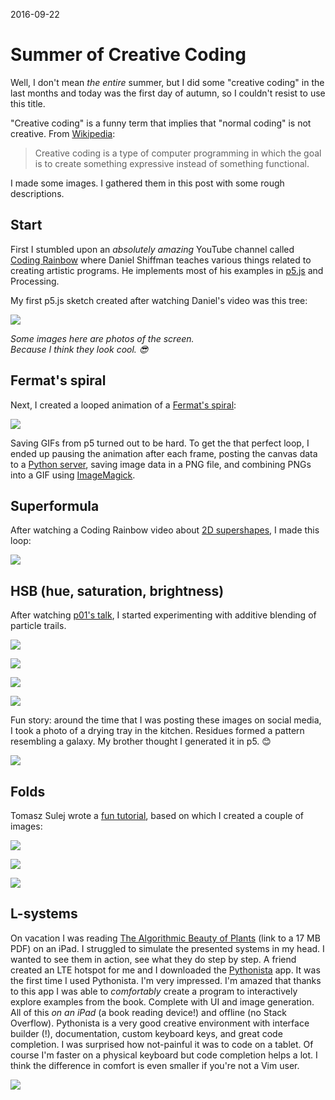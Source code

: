 2016-09-22

Summer of Creative Coding
=========================

Well, I don't mean *the entire* summer, but I did some "creative coding"
in the last months and today was the first day of autumn, so I couldn't
resist to use this title.

"Creative coding" is a funny term that implies that "normal coding" is
not creative.  From [Wikipedia][]:

> Creative coding is a type of computer programming in which the goal is
> to create something expressive instead of something functional.

I made some images. I gathered them in this post with some rough
descriptions.

  [Wikipedia]: https://en.wikipedia.org/wiki/Creative_coding


Start
-----

First I stumbled upon an *absolutely amazing* YouTube channel called
[Coding Rainbow][] where Daniel Shiffman teaches various things related
to creating artistic programs. He implements most of his examples in
[p5.js][] and Processing.

My first p5.js sketch created after watching Daniel's video was this tree:

![](p5-tree.jpg)

*Some images here are photos of the screen.<br/>
Because I think they look cool. 😎*

  [p5.js]: http://p5js.org/
  [Coding Rainbow]: http://codingrainbow.com/



Fermat's spiral
---------------

Next, I created a looped animation of a [Fermat's spiral][]:

![](fermats-spiral.gif)

Saving GIFs from p5 turned out to be hard. To get the that perfect
loop, I ended up pausing the animation after each frame, posting the
canvas data to a [Python server][], saving image data in a PNG file, and
combining PNGs into a GIF using [ImageMagick][].

  [Fermat's spiral]: https://en.wikipedia.org/wiki/Fermat%27s_spiral
  [Python server]: https://github.com/narfdotpl/narf.pl/blob/master/content/assets/summer-of-creative-coding/gif-export/server.py
  [ImageMagick]: https://github.com/narfdotpl/narf.pl/blob/master/content/assets/summer-of-creative-coding/gif-export/make-gif


Superformula
------------

After watching a Coding Rainbow video about [2D supershapes][supershapes],
I&nbsp;made this loop:

![](superformula.gif)

  [supershapes]: https://youtu.be/ksRoh-10lak


HSB (hue, saturation, brightness)
---------------------------------

After watching [p01's talk][p01], I started experimenting with additive
blending of particle trails.

  [p01]: http://www.p01.org/FrontTrends_2016/

![](hsb/comet.jpg)

![](hsb/nebula.jpg)

![](hsb/fire-ball.jpg)

![](hsb/iris.jpg)


Fun story: around the time that I was posting these images on social
media, I took a photo of a drying tray in the kitchen.  Residues formed
a pattern resembling a galaxy.  My brother thought I generated it in p5. 😊

![](hsb/kitchen.jpg)


Folds
-----

Tomasz Sulej wrote a [fun tutorial][folds], based on which I created a
couple of images:

![](folds/tan.jpg)

![](folds/star.jpg)

![](folds/tiles.jpg)

  [folds]: https://generateme.wordpress.com/2016/04/11/folds/


L-systems
---------

On vacation
I was reading [The Algorithmic Beauty of Plants][abop]
(link to a&nbsp;17&nbsp;MB PDF)
on an iPad.
I struggled to simulate the presented systems in my head. I wanted to see them in action, see what they do step by step.
A friend created an LTE hotspot for me and I downloaded the [Pythonista][] app.
It was the first time I used Pythonista. I'm very impressed.
I'm amazed that thanks to this app I was able to *comfortably* create a program to interactively explore examples from the book.
Complete with UI and image generation. All of this *on an iPad* (a book reading device!) and offline (no Stack Overflow).
Pythonista is a very good creative environment with interface builder (!), documentation, custom keyboard keys, and great code completion.
I was surprised how not-painful it was to code on a tablet. Of course I'm faster on a physical keyboard but code completion helps a lot.
I think the difference in comfort is even smaller if you're not a Vim user.

![](l-systems.png)

  [abop]: http://algorithmicbotany.org/papers/abop/abop.pdf
  [Pythonista]: http://omz-software.com/pythonista/

